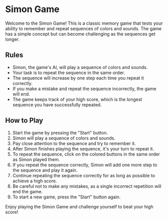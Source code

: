 # Simon Game

Welcome to the Simon Game! This is a classic memory game that tests your ability to remember and repeat sequences of colors and sounds. The game has a simple concept but can become challenging as the sequences get longer.

## Rules

- Simon, the game's AI, will play a sequence of colors and sounds.
- Your task is to repeat the sequence in the same order.
- The sequence will increase by one step each time you repeat it correctly.
- If you make a mistake and repeat the sequence incorrectly, the game will end.
- The game keeps track of your high score, which is the longest sequence you have successfully repeated.

## How to Play

1. Start the game by pressing the "Start" button.
2. Simon will play a sequence of colors and sounds.
3. Pay close attention to the sequence and try to remember it.
4. After Simon finishes playing the sequence, it's your turn to repeat it.
5. To repeat the sequence, click on the colored buttons in the same order as Simon played them.
6. If you repeat the sequence correctly, Simon will add one more step to the sequence and play it again.
7. Continue repeating the sequence correctly for as long as possible to achieve a high score.
8. Be careful not to make any mistakes, as a single incorrect repetition will end the game.
9. To start a new game, press the "Start" button again.

Enjoy playing the Simon Game and challenge yourself to beat your high score!

